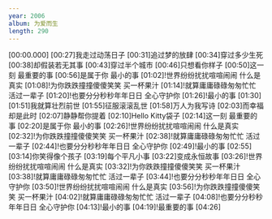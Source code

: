 ```yaml
---
year: 2006
album: 为爱而生
length: 290
---
```

[00:00.000]
[00:27]我走过动荡日子
[00:31]追过梦的放肆
[00:34]穿过多少生死
[00:38]却假装若无其事
[00:43]穿过半个城市
[00:46]只想看你样子
[00:50]这一刻 最重要的事
[00:56]是属于你 最小的事
[01:02]!世界纷纷扰扰喧喧闹闹 什么是真实
[01:08]!为你跌跌撞撞傻傻笑笑 买一杯果汁
[01:14]!就算庸庸碌碌匆匆忙忙 活过一辈子
[01:20]!也要分分秒秒年年日日 全心守护你
[01:26]!最小的事
[01:30]
[01:51]我就算壮烈前世
[01:55]征服滚滚乱世
[01:58]万人为我写诗
[02:03]而幸福却是此时
[02:07]静静帮你提着
[02:10]Hello Kitty袋子
[02:14]这一刻 最重要的事
[02:20]是属于你 最小的事
[02:26]!世界纷纷扰扰喧喧闹闹 什么是真实
[02:32]!为你跌跌撞撞傻傻笑笑 买一杯果汁
[02:38]!就算庸庸碌碌匆匆忙忙 活过一辈子
[02:44]!也要分分秒秒年年日日 全心守护你
[02:49]!最小的事
[02:55]
[03:14]你笑得像个孩子
[03:19]每个平凡小事
[03:22]变成永恒故事
[03:26]!世界纷纷扰扰喧喧闹闹 什么是真实
[03:32]!为你跌跌撞撞傻傻笑笑 买一杯果汁
[03:38]!就算庸庸碌碌匆匆忙忙 活过一辈子
[03:44]!也要分分秒秒年年日日 全心守护你
[03:50]!世界纷纷扰扰喧喧闹闹 什么是真实
[03:56]!为你跌跌撞撞傻傻笑笑 买一杯果汁
[04:02]!就算庸庸碌碌匆匆忙忙 活过一辈子
[04:08]!也要分分秒秒年年日日 全心守护你
[04:13]!最小的事
[04:19]!最重要的事
[04:26]